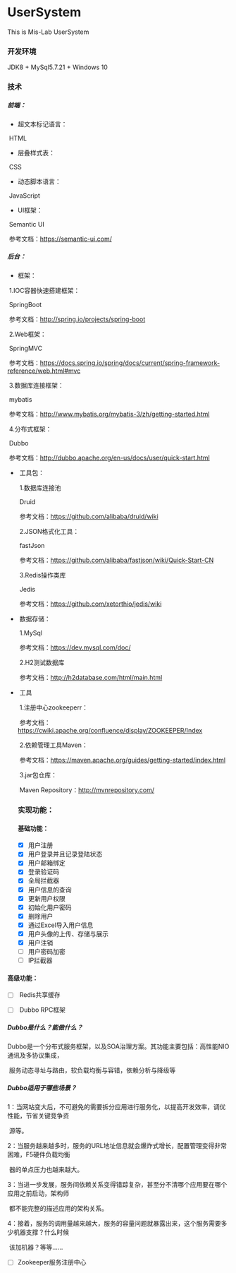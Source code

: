# UserSystem
This is Mis-Lab UserSystem 

### 开发环境

JDK8 + MySql5.7.21 + Windows 10

### 技术

#####         前端：

-  超文本标记语言：

​                HTML

-  层叠样式表：

​                CSS

-  动态脚本语言：

​                 JavaScript

-   UI框架：

​                Semantic UI

​                参考文档：https://semantic-ui.com/

#####           后台：

-    框架：

​                  1.IOC容器快速搭建框架：

​                         SpringBoot

​                          参考文档：http://spring.io/projects/spring-boot

​                  2.Web框架：

​                          SpringMVC

​                          参考文档：https://docs.spring.io/spring/docs/current/spring-framework-reference/web.html#mvc

​                   3.数据库连接框架：

​                           mybatis

​                           参考文档：http://www.mybatis.org/mybatis-3/zh/getting-started.html

​                    4.分布式框架：

​                            Dubbo

​                             参考文档：http://dubbo.apache.org/en-us/docs/user/quick-start.html

- ​    工具包：

  ​              1.数据库连接池

  ​                     Druid

  ​                     参考文档：https://github.com/alibaba/druid/wiki

  ​               2.JSON格式化工具：

  ​                      fastJson

  ​                      参考文档：https://github.com/alibaba/fastjson/wiki/Quick-Start-CN

  ​                3.Redis操作类库

  ​                       Jedis

  ​                       参考文档：https://github.com/xetorthio/jedis/wiki

- ​      数据存储：

  ​                1.MySql

  ​                         参考文档：https://dev.mysql.com/doc/

  ​                 2.H2测试数据库

  ​                         参考文档：http://h2database.com/html/main.html

- ​        工具     

  ​               1.注册中心zookeeperr：

  ​                        参考文档：https://cwiki.apache.org/confluence/display/ZOOKEEPER/Index

  ​               2.依赖管理工具Maven：

  ​                        参考文档：https://maven.apache.org/guides/getting-started/index.html

  ​                3.jar包仓库：

  ​                         Maven Repository：http://mvnrepository.com/

  ### 

  ### 实现功能：

  #### 基础功能：

  

  - [x] 用户注册
  - [x] 用户登录并且记录登陆状态
  - [x] 用户邮箱绑定
  - [x] 登录验证码
  - [x] 全局拦截器
  - [x] 用户信息的查询
  - [x] 更新用户权限
  - [x] 初始化用户密码
  - [x] 删除用户
  - [x] 通过Excel导入用户信息
  - [x] 用户头像的上传、存储与展示
  - [x] 用户注销
  - [ ] 用户密码加密
  - [ ] IP拦截器    

####              高级功能：



- [ ] ​        Redis共享缓存

- [ ] ​        Dubbo RPC框架

#####           Dubbo是什么？能做什么？

​         Dubbo是一个分布式服务框架，以及SOA治理方案。其功能主要包括：高性能NIO通讯及多协议集成，     

​    服务动态寻址与路由，软负载均衡与容错，依赖分析与降级等

#####          Dubbo适用于哪些场景？

​      1：当网站变大后，不可避免的需要拆分应用进行服务化，以提高开发效率，调优性能，节省关键竞争资       

​           源等。 

​      2：当服务越来越多时，服务的URL地址信息就会爆炸式增长，配置管理变得非常困难，F5硬件负载均衡

​            器的单点压力也越来越大。 

​       3：当进一步发展，服务间依赖关系变得错踪复杂，甚至分不清哪个应用要在哪个应用之前启动，架构师

​             都不能完整的描述应用的架构关系。 

​       4：接着，服务的调用量越来越大，服务的容量问题就暴露出来，这个服务需要多少机器支撑？什么时候

​            该加机器？等等…… 

- [ ] Zookeeper服务注册中心